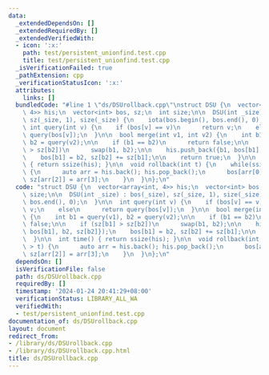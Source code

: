 ```yaml
---
data:
  _extendedDependsOn: []
  _extendedRequiredBy: []
  _extendedVerifiedWith:
  - icon: ':x:'
    path: test/persistent_unionfind.test.cpp
    title: test/persistent_unionfind.test.cpp
  _isVerificationFailed: true
  _pathExtension: cpp
  _verificationStatusIcon: ':x:'
  attributes:
    links: []
  bundledCode: "#line 1 \"ds/DSUrollback.cpp\"\nstruct DSU {\n  vector<array<int,\
    \ 4>> his;\n  vector<int> bos, sz;\n  int size;\n\n  DSU(int _size) : bos(_size),\
    \ sz(_size, 1), size(_size) {\n    iota(bos.begin(), bos.end(), 0);\n  }\n\n \
    \ int query(int v) {\n    if (bos[v] == v)\n      return v;\n    else\n      return\
    \ query(bos[v]);\n  }\n\n  bool merge(int v1, int v2) {\n    int b1 = query(v1),\
    \ b2 = query(v2);\n\n    if (b1 == b2)\n      return false;\n\n    if (sz[b1]\
    \ > sz[b2])\n      swap(b1, b2);\n\n    his.push_back({b1, bos[b1], b2, sz[b2]});\n\
    \    bos[b1] = b2, sz[b2] += sz[b1];\n\n    return true;\n  }\n\n  int time()\
    \ { return ssize(his); }\n\n  void rollback(int t) {\n    while(ssize(his) > t)\
    \ {\n      auto arr = his.back(); his.pop_back();\n      bos[arr[0]] = arr[1],\
    \ sz[arr[2]] = arr[3];\n    }\n  }\n};\n"
  code: "struct DSU {\n  vector<array<int, 4>> his;\n  vector<int> bos, sz;\n  int\
    \ size;\n\n  DSU(int _size) : bos(_size), sz(_size, 1), size(_size) {\n    iota(bos.begin(),\
    \ bos.end(), 0);\n  }\n\n  int query(int v) {\n    if (bos[v] == v)\n      return\
    \ v;\n    else\n      return query(bos[v]);\n  }\n\n  bool merge(int v1, int v2)\
    \ {\n    int b1 = query(v1), b2 = query(v2);\n\n    if (b1 == b2)\n      return\
    \ false;\n\n    if (sz[b1] > sz[b2])\n      swap(b1, b2);\n\n    his.push_back({b1,\
    \ bos[b1], b2, sz[b2]});\n    bos[b1] = b2, sz[b2] += sz[b1];\n\n    return true;\n\
    \  }\n\n  int time() { return ssize(his); }\n\n  void rollback(int t) {\n    while(ssize(his)\
    \ > t) {\n      auto arr = his.back(); his.pop_back();\n      bos[arr[0]] = arr[1],\
    \ sz[arr[2]] = arr[3];\n    }\n  }\n};\n"
  dependsOn: []
  isVerificationFile: false
  path: ds/DSUrollback.cpp
  requiredBy: []
  timestamp: '2024-01-24 20:41:29+08:00'
  verificationStatus: LIBRARY_ALL_WA
  verifiedWith:
  - test/persistent_unionfind.test.cpp
documentation_of: ds/DSUrollback.cpp
layout: document
redirect_from:
- /library/ds/DSUrollback.cpp
- /library/ds/DSUrollback.cpp.html
title: ds/DSUrollback.cpp
---
```

